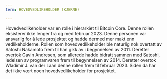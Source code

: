 ```yaml
---
term: HOVEDVEDLIKEHOLDER (KJERNE)

---
```

Hovedvedlikeholder var en rolle i hierarkiet til Bitcoin Core. Denne rollen eksisterer ikke lenger fra og med februar 2023. Denne personen var ansvarlig for å lede prosjektet og hadde dermed mer makt enn vedlikeholderne. Rollen som hovedvedlikeholder ble naturlig nok overtatt av Satoshi Nakamoto frem til han gikk av i begynnelsen av 2011. Deretter overtok Gavin Andresen, som allerede hadde bidratt sammen med Satoshi, ledelsen av programvaren frem til begynnelsen av 2014. Deretter overtok Wladimir J. van der Laan denne rollen frem til februar 2023. Siden da har det ikke vært noen hovedvedlikeholder for prosjektet.